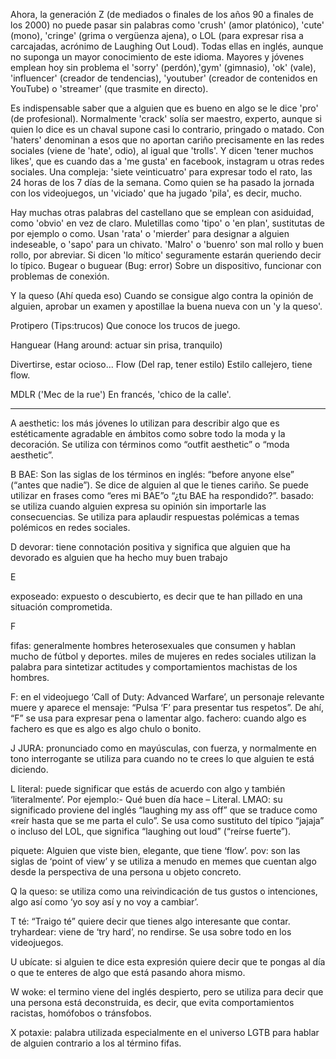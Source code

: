 Ahora, la generación Z (de mediados o finales de los años 90 a finales de los 2000) no puede pasar sin palabras como 'crush' (amor platónico), 'cute' (mono), 'cringe' (grima o vergüenza ajena), o LOL (para expresar risa a carcajadas, acrónimo de Laughing Out Loud). Todas ellas en inglés, aunque no suponga un mayor conocimiento de este idioma. Mayores y jóvenes emplean hoy sin problema el 'sorry' (perdón),'gym' (gimnasio), 'ok' (vale), 'influencer' (creador de tendencias), 'youtuber' (creador de contenidos en YouTube) o 'streamer' (que trasmite en directo).

Es indispensable saber que a alguien que es bueno en algo se le dice 'pro' (de profesional). Normalmente 'crack' solía ser maestro, experto, aunque si quien lo dice es un chaval supone casi lo contrario, pringado o matado. Con 'haters' denominan a esos que no aportan cariño precisamente en las redes sociales (viene de 'hate', odio), al igual que 'trolls'. Y dicen 'tener muchos likes', que es cuando das a 'me gusta' en facebook, instagram u otras redes sociales. Una compleja: 'siete veinticuatro' para expresar todo el rato, las 24 horas de los 7 días de la semana. Como quien se ha pasado la jornada con los videojuegos, un 'viciado' que ha jugado 'pila', es decir, mucho.

Hay muchas otras palabras del castellano que se emplean con asiduidad, como 'obvio' en vez de claro. Muletillas como 'tipo' o 'en plan', sustitutas de por ejemplo o como. Usan 'rata' o 'mierder' para designar a alguien indeseable, o 'sapo' para un chivato. 'Malro' o 'buenro' son mal rollo y buen rollo, por abreviar. Si dicen 'lo mítico' seguramente estarán queriendo decir lo típico. 
Bugear o buguear (Bug: error) Sobre un dispositivo, funcionar con problemas de conexión.

Y la queso (Ahí queda eso) Cuando se consigue algo contra la opinión de alguien, aprobar un examen y apostillae la buena nueva con un 'y la queso'.

Protipero (Tips:trucos) Que conoce los trucos de juego.

Hanguear (Hang around: actuar sin prisa, tranquilo)

Divertirse, estar ocioso...
Flow (Del rap, tener estilo) Estilo callejero, tiene flow.

MDLR ('Mec de la rue') En francés, 'chico de la calle'.

---


A
aesthetic: los más jóvenes lo utilizan para describir algo que es estéticamente agradable en ámbitos como sobre todo la moda y la decoración. Se utiliza con términos como “outfit aesthetic” o “moda aesthetic”.
 

B
BAE: Son las siglas de los términos en inglés: “before anyone else” (“antes que nadie”). Se dice de alguien al que le tienes cariño. Se puede utilizar en frases como “eres mi BAE”o “¿tu BAE ha respondido?”.
basado: se utiliza cuando alguien expresa su opinión sin importarle las consecuencias. Se utiliza para aplaudir respuestas polémicas a temas polémicos en redes sociales.


 

D
devorar: tiene connotación positiva y significa que alguien que ha devorado es alguien que ha hecho muy buen trabajo
 

E

exposeado: expuesto o descubierto, es decir que te han pillado en una situación comprometida.
 

F

fifas: generalmente hombres heterosexuales que consumen y hablan mucho de fútbol y deportes. miles de mujeres en redes sociales utilizan la palabra para sintetizar actitudes y comportamientos machistas de los hombres.


F: en el videojuego ‘Call of Duty: Advanced Warfare’, un personaje relevante muere y aparece el mensaje: “Pulsa ‘F’ para presentar tus respetos”. De ahí, “F” se usa para expresar pena o lamentar algo.
fachero: cuando algo es fachero es que es algo es algo chulo o bonito.
 

 

J
JURA: pronunciado como en mayúsculas, con fuerza, y normalmente en tono interrogante se utiliza para cuando no te crees lo que alguien te está diciendo.
 

L
literal: puede significar que estás de acuerdo con algo y también ‘literalmente’. Por ejemplo:- Qué buen día hace – Literal.
LMAO: su significado proviene del inglés “laughing my ass off” que se traduce como «reír hasta que se me parta el culo”. Se usa como sustituto del típico “jajaja” o incluso del LOL, que significa “laughing out loud” (“reírse fuerte”).
 

piquete: Alguien que viste bien, elegante, que tiene ‘flow’.
pov: son las siglas de ‘point of view’ y se utiliza a menudo en memes que cuentan algo desde la perspectiva de una persona u objeto concreto.

Q
la queso: se utiliza como una reivindicación de tus gustos o intenciones, algo así como ‘yo soy así y no voy a cambiar’.
 

T
té: “Traigo té” quiere decir que tienes algo interesante que contar.
tryhardear: viene de ‘try hard’, no rendirse. Se usa sobre todo en los videojuegos.
 

U
ubícate: si alguien te dice esta expresión quiere decir que te pongas al día o que te enteres de algo que está pasando ahora mismo.
 

W
woke: el termino viene del inglés despierto, pero se utiliza para decir que una persona está deconstruida, es decir, que evita comportamientos racistas, homófobos o tránsfobos.
 

X
potaxie: palabra utilizada especialmente en el universo LGTB para hablar de alguien contrario a los al término fifas.

